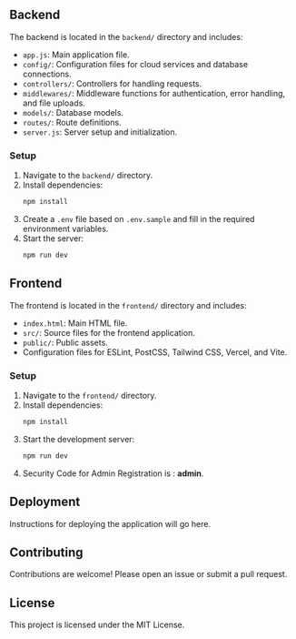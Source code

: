 
## Backend

The backend is located in the `backend/` directory and includes:

- `app.js`: Main application file.
- `config/`: Configuration files for cloud services and database connections.
- `controllers/`: Controllers for handling requests.
- `middlewares/`: Middleware functions for authentication, error handling, and file uploads.
- `models/`: Database models.
- `routes/`: Route definitions.
- `server.js`: Server setup and initialization.

### Setup

1. Navigate to the `backend/` directory.
2. Install dependencies:
    ```sh
    npm install
    ```
3. Create a `.env` file based on `.env.sample` and fill in the required environment variables.
4. Start the server:
    ```sh
    npm run dev
    ```

## Frontend

The frontend is located in the `frontend/` directory and includes:

- `index.html`: Main HTML file.
- `src/`: Source files for the frontend application.
- `public/`: Public assets.
- Configuration files for ESLint, PostCSS, Tailwind CSS, Vercel, and Vite.

### Setup

1. Navigate to the `frontend/` directory.
2. Install dependencies:
    ```sh
    npm install
    ```
3. Start the development server:
    ```sh
    npm run dev
    ```
4. Security Code for Admin Registration is : **admin**.
   
## Deployment

Instructions for deploying the application will go here.

## Contributing

Contributions are welcome! Please open an issue or submit a pull request.

## License

This project is licensed under the MIT License.
